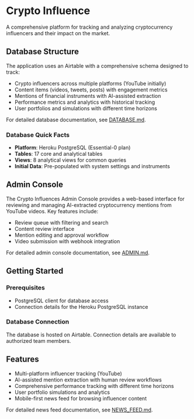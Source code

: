 # Crypto Influence

A comprehensive platform for tracking and analyzing cryptocurrency influencers and their impact on the market.

## Database Structure

The application uses an Airtable with a comprehensive schema designed to track:

- Crypto influencers across multiple platforms (YouTube initially)
- Content items (videos, tweets, posts) with engagement metrics
- Mentions of financial instruments with AI-assisted extraction
- Performance metrics and analytics with historical tracking
- User portfolios and simulations with different time horizons

For detailed database documentation, see [DATABASE.md](DATABASE.md).

### Database Quick Facts

- **Platform**: Heroku PostgreSQL (Essential-0 plan)
- **Tables**: 17 core and analytical tables
- **Views**: 8 analytical views for common queries
- **Initial Data**: Pre-populated with system settings and instruments

## Admin Console

The Crypto Influences Admin Console provides a web-based interface for reviewing and managing AI-extracted cryptocurrency mentions from YouTube videos. Key features include:

- Review queue with filtering and search
- Content review interface
- Mention editing and approval workflow
- Video submission with webhook integration

For detailed admin console documentation, see [ADMIN.md](ADMIN.md).

## Getting Started

### Prerequisites

- PostgreSQL client for database access
- Connection details for the Heroku PostgreSQL instance

### Database Connection

The database is hosted on Airtable. Connection details are available to authorized team members.

## Features

- Multi-platform influencer tracking (YouTube)
- AI-assisted mention extraction with human review workflows
- Comprehensive performance tracking with different time horizons
- User portfolio simulations and analytics
- Mobile-first news feed for browsing influencer content

For detailed news feed documentation, see [NEWS_FEED.md](NEWS_FEED.md).

